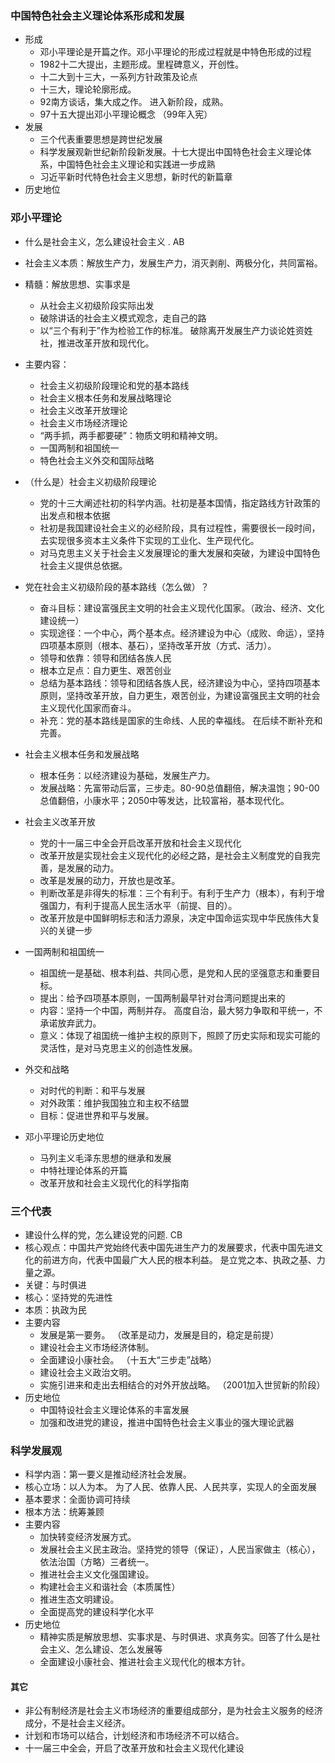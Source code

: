 
### 中国特色社会主义理论体系形成和发展
- 形成
  - 邓小平理论是开篇之作。邓小平理论的形成过程就是中特色形成的过程
  - 1982十二大提出，主题形成。里程碑意义，开创性。
  - 十二大到十三大，一系列方针政策及论点
  - 十三大，理论轮廓形成。
  - 92南方谈话，集大成之作。 进入新阶段，成熟。
  - 97十五大提出邓小平理论概念 （99年入宪）
- 发展
  - 三个代表重要思想是跨世纪发展
  - 科学发展观新世纪新阶段新发展。十七大提出中国特色社会主义理论体系，中国特色社会主义理论和实践进一步成熟
  - 习近平新时代特色社会主义思想，新时代的新篇章
- 历史地位


### 邓小平理论
- 什么是社会主义，怎么建设社会主义 . AB
- 社会主义本质：解放生产力，发展生产力，消灭剥削、两极分化，共同富裕。
- 精髓：解放思想、实事求是
  - 从社会主义初级阶段实际出发
  - 破除讲话的社会主义模式观念，走自己的路
  - 以“三个有利于”作为检验工作的标准。 破除离开发展生产力谈论姓资姓社，推进改革开放和现代化。
- 主要内容：
  - 社会主义初级阶段理论和党的基本路线
  - 社会主义根本任务和发展战略理论
  - 社会主义改革开放理论
  - 社会主义市场经济理论
  - “两手抓，两手都要硬”：物质文明和精神文明。
  - 一国两制和祖国统一
  - 特色社会主义外交和国际战略

- （什么是）社会主义初级阶段理论
  - 党的十三大阐述社初的科学内涵。社初是基本国情，指定路线方针政策的出发点和根本依据
  - 社初是我国建设社会主义的必经阶段，具有过程性，需要很长一段时间，去实现很多资本主义条件下实现的工业化、生产现代化。
  - 对马克思主义关于社会主义发展理论的重大发展和突破，为建设中国特色社会主义提供总依据。
- 党在社会主义初级阶段的基本路线（怎么做）？
  - 奋斗目标：建设富强民主文明的社会主义现代化国家。（政治、经济、文化建设统一）
  - 实现途径：一个中心，两个基本点。经济建设为中心（成败、命运），坚持四项基本原则（根本、基石），坚持改革开放（方式、活力）。
  - 领导和依靠：领导和团结各族人民
  - 根本立足点：自力更生、艰苦创业
  - 总结为基本路线：领导和团结各族人民，经济建设为中心，坚持四项基本原则，坚持改革开放，自力更生，艰苦创业，为建设富强民主文明的社会主义现代化国家而奋斗。
  - 补充：党的基本路线是国家的生命线、人民的幸福线。   在后续不断补充和完善。
- 社会主义根本任务和发展战略
  - 根本任务：以经济建设为基础，发展生产力。
  - 发展战略：先富带动后富，三步走。80-90总值翻倍，解决温饱；90-00总值翻倍，小康水平；2050中等发达，比较富裕，基本现代化。   

- 社会主义改革开放
  - 党的十一届三中全会开启改革开放和社会主义现代化
  - 改革开放是实现社会主义现代化的必经之路，是社会主义制度党的自我完善，是发展的动力。
  - 改革是发展的动力，开放也是改革。 
  - 判断改革是非得失的标准：三个有利于。有利于生产力（根本），有利于增强国力，有利于提高人民生活水平（前提、目的）。
  - 改革开放是中国鲜明标志和活力源泉，决定中国命运实现中华民族伟大复兴的关键一步
  
- 一国两制和祖国统一
  - 祖国统一是基础、根本利益、共同心愿，是党和人民的坚强意志和重要目标。
  - 提出：给予四项基本原则，一国两制最早针对台湾问题提出来的
  - 内容：坚持一个中国，两制并存。 高度自治，最大努力争取和平统一，不承诺放弃武力。 
  - 意义：体现了祖国统一维护主权的原则下，照顾了历史实际和现实可能的灵活性，是对马克思主义的创造性发展。

- 外交和战略
  - 对时代的判断：和平与发展
  - 对外政策：维护我国独立和主权不结盟
  - 目标：促进世界和平与发展。 

- 邓小平理论历史地位
  - 马列主义毛泽东思想的继承和发展
  - 中特社理论体系的开篇
  - 改革开放和社会主义现代化的科学指南






### 三个代表
- 建设什么样的党，怎么建设党的问题. CB
- 核心观点：中国共产党始终代表中国先进生产力的发展要求，代表中国先进文化的前进方向，代表中国最广大人民的根本利益。  是立党之本、执政之基、力量之源。
- 关键：与时俱进
- 核心：坚持党的先进性
- 本质：执政为民
- 主要内容
  - 发展是第一要务。 （改革是动力，发展是目的，稳定是前提）
  - 建设社会主义市场经济体制。
  - 全面建设小康社会。 （十五大“三步走”战略）
  - 建设社会主义政治文明。
  - 实施引进来和走出去相结合的对外开放战略。 （2001加入世贸新的阶段）
- 历史地位
  - 中国特设社会主义理论体系的丰富发展
  - 加强和改进党的建设，推进中国特色社会主义事业的强大理论武器




### 科学发展观

- 科学内涵：第一要义是推动经济社会发展。
- 核心立场：以人为本。 为了人民、依靠人民、人民共享，实现人的全面发展
- 基本要求：全面协调可持续
- 根本方法：统筹兼顾
- 主要内容
  - 加快转变经济发展方式。
  - 发展社会主义民主政治。坚持党的领导（保证），人民当家做主（核心），依法治国（方略）三者统一。
  - 推进社会主义文化强国建设。
  - 构建社会主义和谐社会（本质属性）
  - 推进生态文明建设。
  - 全面提高党的建设科学化水平 
- 历史地位
  - 精神实质是解放思想、实事求是、与时俱进、求真务实。回答了什么是社会主义、怎么建设、怎么发展等
  - 全面建设小康社会、推进社会主义现代化的根本方针。



#### 其它
- 非公有制经济是社会主义市场经济的重要组成部分，是为社会主义服务的经济成分，不是社会主义经济。
- 计划和市场可以结合，计划经济和市场经济不可以结合。
- 十一届三中全会，开启了改革开放和社会主义现代化建设

